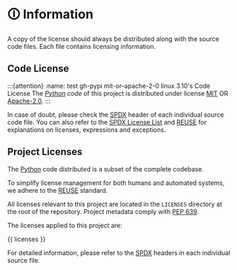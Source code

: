 <!--
SPDX-FileCopyrightText: © 2025 Romain Brault <mail@romainbrault.com>

SPDX-License-Identifier: MIT OR Apache-2.0
-->

# 🛈 Information

A copy of the license should always be distributed along with the source code
files. Each file contains licensing information.

## Code License

:::{attention}
:name: test gh-pypi mit-or-apache-2-0 linux 3.10's Code License
The _[Python] code_ of this project is distributed under license [MIT](../LICENSES/MIT.txt) OR [Apache-2.0](../LICENSES/Apache-2.0.txt).
:::

In case of doubt, please check the [SPDX] header of each individual source code
file. You can also refer to the [SPDX License List] and [REUSE] for
explanations on licenses, expressions and exceptions.

## Project Licenses

The [Python] code distributed is a subset of the complete codebase.

To simplify license management for both humans and automated systems, we adhere
to the [REUSE] standard.

All licenses relevant to this project are located in the `LICENSES` directory at
the root of the repository. Project metadata comply with [PEP 639].

The licenses applied to this project are:

{{ licenses }}


For detailed information, please refer to the [SPDX] headers in each individual
source file.

[Python]: https://www.python.org/
[SPDX]: https://spdx.dev/
[SPDX License List]: https://spdx.org/licenses/
[REUSE]: https://reuse.software/tutorial/
[PEP 639]: https://peps.python.org/pep-0639/
